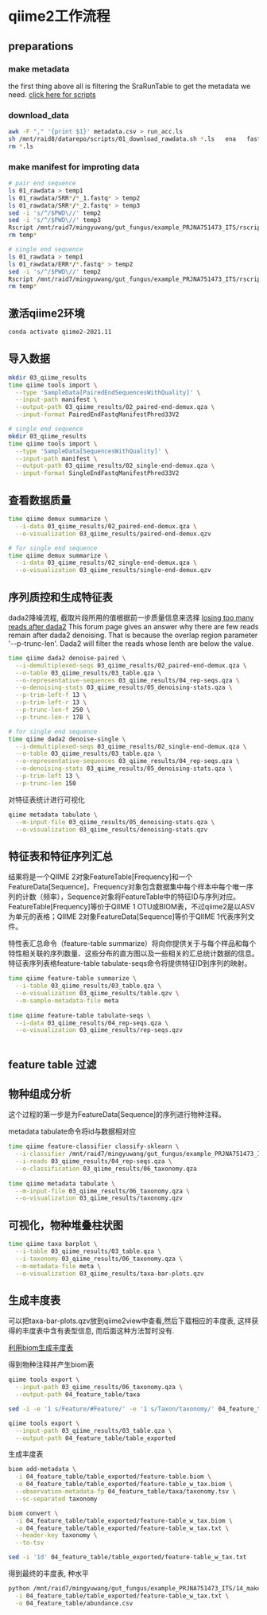 # qiime2工作流程

## preparations

### make metadata
the first thing above all is filtering the SraRunTable to get the metadata we need.
[click here for scripts](stayn1ght/microbiome_analysis/qiime2_analyse/make_metadata.md)

### download_data
```bash
awk -F "," '{print $1}' metadata.csv > run_acc.ls
sh /mnt/raid8/datarepo/scripts/01_download_rawdata.sh *.ls   ena   fastq
rm *.ls

```

### make manifest for improting data
```bash
# pair end sequence
ls 01_rawdata > temp1
ls 01_rawdata/SRR*/*_1.fastq* > temp2
ls 01_rawdata/SRR*/*_2.fastq* > temp3
sed -i 's/^/$PWD\//' temp2
sed -i 's/^/$PWD\//' temp3
Rscript /mnt/raid7/mingyuwang/gut_fungus/example_PRJNA751473_ITS/rscript1
rm temp* 

```

```bash
# single end sequence
ls 01_rawdata > temp1
ls 01_rawdata/ERR*/*.fastq* > temp2
sed -i 's/^/$PWD\//' temp2
Rscript /mnt/raid7/mingyuwang/gut_fungus/example_PRJNA751473_ITS/rscript2_singleend
rm temp*

```


## 激活qiime2环境
```bash
conda activate qiime2-2021.11

```

## 导入数据
```bash
mkdir 03_qiime_results
time qiime tools import \
  --type 'SampleData[PairedEndSequencesWithQuality]' \
  --input-path manifest \
  --output-path 03_qiime_results/02_paired-end-demux.qza \
  --input-format PairedEndFastqManifestPhred33V2

```

```bash
# single end sequence
mkdir 03_qiime_results
time qiime tools import \
  --type 'SampleData[SequencesWithQuality]' \
  --input-path manifest \
  --output-path 03_qiime_results/02_single-end-demux.qza \
  --input-format SingleEndFastqManifestPhred33V2

```

## 查看数据质量

```bash
time qiime demux summarize \
  --i-data 03_qiime_results/02_paired-end-demux.qza \
  --o-visualization 03_qiime_results/paired-end-demux.qzv

```

```bash
# for single end sequence
time qiime demux summarize \
  --i-data 03_qiime_results/02_single-end-demux.qza \
  --o-visualization 03_qiime_results/single-end-demux.qzv

```
## 序列质控和生成特征表
dada2降噪流程, 截取片段所用的值根据前一步质量信息来选择
[losing too many reads after dada2](https://forum.qiime2.org/t/loosing-60-of-my-reads-although-good-quality-scores/22459) This forum page gives an answer why there are few reads remain after dada2 denoising. That is because the overlap region parameter '--p-trunc-len'. Dada2 will filter the reads whose lenth are below the value.

```bash
time qiime dada2 denoise-paired \
  --i-demultiplexed-seqs 03_qiime_results/02_paired-end-demux.qza \
  --o-table 03_qiime_results/03_table.qza \
  --o-representative-sequences 03_qiime_results/04_rep-seqs.qza \
  --o-denoising-stats 03_qiime_results/05_denoising-stats.qza \
  --p-trim-left-f 13 \
  --p-trim-left-r 13 \
  --p-trunc-len-f 250 \
  --p-trunc-len-r 178 \
```

```bash
# for single end sequence
time qiime dada2 denoise-single \
  --i-demultiplexed-seqs 03_qiime_results/02_single-end-demux.qza \
  --o-table 03_qiime_results/03_table.qza \
  --o-representative-sequences 03_qiime_results/04_rep-seqs.qza \
  --o-denoising-stats 03_qiime_results/05_denoising-stats.qza \
  --p-trim-left 13 \
  --p-trunc-len 150
```

对特征表统计进行可视化
```bash
qiime metadata tabulate \
  --m-input-file 03_qiime_results/05_denoising-stats.qza \
  --o-visualization 03_qiime_results/denoising-stats.qzv

```


## 特征表和特征序列汇总
结果将是一个QIIME 2对象FeatureTable[Frequency]和一个FeatureData[Sequence]，Frequency对象包含数据集中每个样本中每个唯一序列的计数（频率），Sequence对象将FeatureTable中的特征ID与序列对应。FeatureTable[Frequency]等价于QIIME 1 OTU或BIOM表，不过qiime2是以ASV为单元的表格；QIIME 2对象FeatureData[Sequence]等价于QIIME 1代表序列文件。

特性表汇总命令（feature-table summarize）将向你提供关于与每个样品和每个特性相关联的序列数量、这些分布的直方图以及一些相关的汇总统计数据的信息。特征表序列表格feature-table tabulate-seqs命令将提供特征ID到序列的映射。


```bash
time qiime feature-table summarize \
  --i-table 03_qiime_results/03_table.qza \
  --o-visualization 03_qiime_results/table.qzv \
  --m-sample-metadata-file meta
  
time qiime feature-table tabulate-seqs \
  --i-data 03_qiime_results/04_rep-seqs.qza \
  --o-visualization 03_qiime_results/rep-seqs.qzv
  
```
## feature table 过滤


## 物种组成分析
这个过程的第一步是为FeatureData[Sequence]的序列进行物种注释。

metadata tabulate命令将id与数据相对应

```bash
time qiime feature-classifier classify-sklearn \
  --i-classifier /mnt/raid7/mingyuwang/gut_fungus/example_PRJNA751473_ITS/02_classifier/01* \
  --i-reads 03_qiime_results/04_rep-seqs.qza \
  --o-classification 03_qiime_results/06_taxonomy.qza
  
time qiime metadata tabulate \
  --m-input-file 03_qiime_results/06_taxonomy.qza \
  --o-visualization 03_qiime_results/taxonomy.qzv

```

## 可视化，物种堆叠柱状图
```bash
time qiime taxa barplot \
  --i-table 03_qiime_results/03_table.qza \
  --i-taxonomy 03_qiime_results/06_taxonomy.qza \
  --m-metadata-file meta \
  --o-visualization 03_qiime_results/taxa-bar-plots.qzv

```

## 生成丰度表
可以把taxa-bar-plots.qzv放到qiime2view中查看,然后下载相应的丰度表, 这样获得的丰度表中含有表型信息, 而后面这种方法暂时没有.

[利用biom生成丰度表](https://github.com/iceQHdrop/16s_Taxonomic-analysis#%E5%88%A9%E7%94%A8biom%E5%AE%8C%E6%88%90%E4%B8%B0%E5%BA%A6%E8%A1%A8)

得到物种注释并产生biom表
```bash
qiime tools export \
  --input-path 03_qiime_results/06_taxonomy.qza \
  --output-path 04_feature_table/taxa 

sed -i -e '1 s/Feature/#Feature/' -e '1 s/Taxon/taxonomy/' 04_feature_table/taxa/taxonomy.tsv

qiime tools export \
  --input-path 03_qiime_results/03_table.qza \
  --output-path 04_feature_table/table_exported

```
生成丰度表
```bash
biom add-metadata \
  -i 04_feature_table/table_exported/feature-table.biom \
  -o 04_feature_table/table_exported/feature-table_w_tax.biom \
  --observation-metadata-fp 04_feature_table/taxa/taxonomy.tsv \
  --sc-separated taxonomy

biom convert \
  -i 04_feature_table/table_exported/feature-table_w_tax.biom \
  -o 04_feature_table/table_exported/feature-table_w_tax.txt \
  --header-key taxonomy \
  --to-tsv

sed -i '1d' 04_feature_table/table_exported/feature-table_w_tax.txt

```
得到最终的丰度表, 种水平
```bash
python /mnt/raid7/mingyuwang/gut_fungus/example_PRJNA751473_ITS/14_make_feature_table/adjust-abundance.py \
  -i 04_feature_table/table_exported/feature-table_w_tax.txt \
  -o 04_feature_table/abundance.csv

```